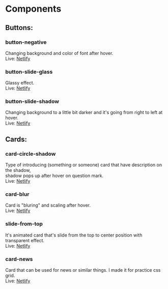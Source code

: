 # Components

## Buttons:

### button-negative

Changing background and color of font after hover. <br/>
Live: [Netlify](https://button-negative.netlify.app/)

### button-slide-glass

Glassy effect. <br/>
Live: [Netlify](https://button-slide-glass.netlify.app/)

### button-slide-shadow

Changing background to a little bit darker and it's going from right to left at hover. <br/>
Live: [Netlify](https://button-slide-shadow.netlify.app/)

## Cards:

### card-circle-shadow

Type of introducing (something or someone) card that have description on the shadow, <br/>
shadow pops up after hover on question mark. <br/>
Live: [Netlify](https://card-circle-shadow.netlify.app/)

### card-blur

Card is "bluring" and scaling after hover. <br/>
Live: [Netlify](https://card-blur.netlify.app/)

### slide-from-top

It's animated card that's slide from the top to center position with transparent effect. <br/>
Live: [Netlify](https://slide-from-top.netlify.app/)

### card-news

Card that can be used for news or similar things. I made it for practice css grid. <br/>
Live: [Netlify](https://card-news.netlify.app/)